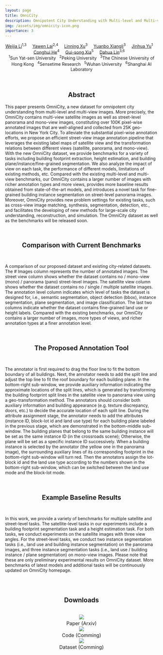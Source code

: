 ```yaml
---
layout: page
title: OmniCity
description: Omnipotent City Understanding with Multi-level and Multi-view Images
img: /assets/img/omnicity-icon.png
importance: 3
---
```





<center>
<td colspan="5" id="authors">
<a href="http://liweijia.github.io">Weijia Li</a><sup>1,3</sup> &nbsp;&nbsp;&nbsp;
<a href="https://liweijia.github.io/projects/omnicity/">Yawen Lai</a><sup>2,4</sup> &nbsp;&nbsp;&nbsp;
<a href="https://eveneveno.github.io/lnxu/">Linning Xu</a><sup>3</sup> &nbsp;&nbsp;&nbsp;
<a href="https://liweijia.github.io/projects/omnicity/">Yuanbo Xiangli</a><sup>3</sup> &nbsp;&nbsp;&nbsp;
<a href="https://liweijia.github.io/projects/omnicity/">Jinhua Yu</a><sup>1</sup> &nbsp;&nbsp;&nbsp;
<a href="https://liweijia.github.io/projects/omnicity/">Conghui He</a><sup>4</sup> &nbsp;&nbsp;&nbsp;
<a href="http://www.captain-whu.com/xia_En.html">Gui-song Xia</a><sup>5</sup> &nbsp;&nbsp;&nbsp;
<a href="https://dahua.site">Dahua Lin</a><sup>3,6</sup> &nbsp;&nbsp;&nbsp;
</td>
</center>

<center>
<td colspan="5" id="affiliation">
<sup>1</sup>Sun Yat-sen University &nbsp;
<sup>2</sup>Peking University &nbsp;
<sup>3</sup>The Chinese University of Hong Kong &nbsp;
<sup>4</sup>Sensetime Research &nbsp;
<sup>5</sup>Wuhan University &nbsp;
<sup>6</sup>Shanghai AI Laboratory

</td>
</center>



<div class="row">
    <div class="col-sm mt-3 mt-md-0">
        <img class="img-fluid rounded z-depth-1" src="{{ '/assets/img/omnicity-teasor.png' | relative_url }}" alt="" title="example image"/>
    </div>
</div>

<div class="caption">

</div>

<br>
<center><h2><a id="downloads">Abstract</a></h2></center>


<p style="text-align:justify; text-justify:inter-ideograph;">

This paper presents OmniCity, a new dataset for omnipotent city understanding from multi-level and multi-view images. More precisely, the OmniCity contains multi-view satellite images as well as street-level panorama and mono-view images, constituting over 100K pixel-wise annotated images that are well-aligned and collected from 25K geo-locations in New York City. To alleviate the substantial pixel-wise annotation efforts, we propose an efficient street-view image annotation pipeline that leverages the existing label maps of satellite view and the transformation relations between different views (satellite, panorama, and mono-view).  
With the new OmniCity dataset, we provide benchmarks for a variety of tasks including building footprint extraction, height estimation, and building plane/instance/fine-grained segmentation. We also analyze the impact of view on each task, the performance of different models, limitations of existing methods, etc. Compared with the existing multi-level and multi-view benchmarks, our OmniCity contains a larger number of images with richer annotation types and more views, provides more baseline results obtained from state-of-the-art models, and introduces a novel task for fine-grained building instance segmentation on street-level panorama images. Moreover, OmniCity provides new problem settings for existing tasks, such as cross-view image matching, synthesis, segmentation, detection, etc., and facilitates the developing of new methods for large-scale city understanding, reconstruction, and simulation. The OmniCity dataset as well as the benchmarks will be released soon.</p>



<br>
<center><h2><a id="downloads">Comparison with Current Benchmarks</a></h2></center>


<div class="row">
    <div class="col-sm mt-3 mt-md-0">
        <img class="img-fluid rounded z-depth-1" src="{{ '/assets/img/omnicity-table.png' | relative_url }}" alt="" title="example image"/>
    </div>
</div>

<div class="caption">

</div>

<p style="text-align:justify; text-justify:inter-ideograph;">


A comparison of our proposed dataset and existing city-related datasets. The # Images column represents the number of annotated images. The street view column shows whether the dataset contains no / mono-view (mono) / panorama (pano) street-level images. The satellite view column shows whether the dataset contains no / single / multiple satellite images. The annotation level column indicates which level of tasks the dataset is designed for, i.e., semantic segmentation, object detection (bbox), instance segmentation, plane segmentation, and image classification. The last two columns indicate whether the dataset contains fine-grained land use or height labels. Compared with the existing benchmarks, our OmniCity contains a larger number of images, more types of views, and richer annotation types at a finer annotation level.</p>


<br>
<center><h2><a id="downloads">The Proposed Annotation Tool</a></h2></center>


<div class="row">
    <div class="col-sm mt-3 mt-md-0">
        <img class="img-fluid rounded z-depth-1" src="{{ '/assets/img/omnicity-gui.png' | relative_url }}" alt="" title="example image"/>
    </div>
</div>

<div class="caption">

</div>

<p style="text-align:justify; text-justify:inter-ideograph;">

The annotator is first required to drag the floor line to fit the bottom boundary of all buildings. Next, the annotator needs to add the split line and adjust the top line to fit the roof boundary for each building plane. In the bottom-right sub-window, we provide auxiliary information indicating the approximate locations of the split lines, which is generated by transforming the building footprint split lines in the satellite view to panorama view using a geo-transformation method. The annotators should consider both auxiliary information and building appearance (e.g. texture discrepancy, doors, etc.) to decide the accurate location of each split line. During the attribute assignment stage, the annotator needs to add the attributes (instance ID, block-lot id and land use type) for each building plane labeled in the previous stage, which are demonstrated in the bottom-middle sub-window. The building planes that belong to the same building instance will be set as the same instance ID (in the crossroads scene); Otherwise, the plane will be set as a specific instance ID successively. When a building instance is selected by the annotator (the yellow one in the panorama image), the surrounding auxiliary lines of its corresponding footprint in the bottom-right sub-window will turn red. Then the annotators assign the lot-block id and the land use type according to the numbers shown in the bottom-right sub-window, which can be switched between the land use mode and the block-lot mode. </p>


<br>
<center><h2><a id="downloads">Example Baseline Results</a></h2></center>

<div class="row">
    <div class="col-sm mt-3 mt-md-0">
        <img class="img-fluid rounded z-depth-1" src="{{ '/assets/img/omnicity-results.png' | relative_url }}" alt="" title="example image"/>
    </div>
</div>

<div class="caption">

<p style="text-align:justify; text-justify:inter-ideograph;">

In this work, we provide a variety of benchmarks for multiple satellite and street-level tasks. The satellite-level tasks in our experiments include a building footprint segmentation task and a height estimation task. For both tasks, we conduct experiments on the satellite images with three view angles. For the street-level tasks, we conduct two instance segmentation tasks (i.e., land use and building instance segmentation) on the panorama images, and three instance segmentation tasks (i.e., land use / building instance / plane segmentation) on mono-view images. Please note that these are only preliminary experimental results on OmniCity dataset. More benchmarks of latest models and additional tasks will be continuously updated on OmniCity homepage.</p>


<br>
<br>


<center><h2><a id="downloads">Downloads</a></h2></center>
<br>

<div class="row">
    <div class="col-sm mt-3 mt-md-0">
	 <center>
	  <a href="https://arxiv.org/abs/2208.00928"><img class="rounded" onmouseover="this.src='/assets/img/icon_paper.png';" onmouseout="this.src='/assets/img/icon_paper.png';" src = "/assets/img/icon_paper.png" height = "150px"></a><br>
	  <span style="font-size:16px">Paper (Arxiv)</span><br>
    </center>
    </div>
    <div class="col-sm mt-3 mt-md-0">
	 <center>
	  <a href="https://liweijia.github.io/projects/omnicity/"><img class="rounded" onmouseover="this.src='/assets/img/icon_code.png';" onmouseout="this.src='/assets/img/icon_code.png';" src = "/assets/img/icon_code.png" height = "150px"></a><br>
	  <span style="font-size:16px">Code (Comming)</span><br>
    </center>
    </div>
    <div class="col-sm mt-3 mt-md-0">
	 <center>
	  <a href="https://liweijia.github.io/projects/omnicity/"><img class="rounded" onmouseover="this.src='/assets/img/icon_dataset1.png';" onmouseout="this.src='/assets/img/icon_dataset1.png';" src = "/assets/img/icon_dataset1.png" height = "150px"></a><br>
	  <span style="font-size:16px">Dataset (Comming)</span><br>
    </center>
    </div>
</div>



